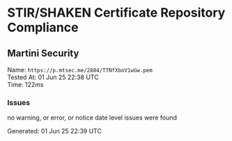 # STIR/SHAKEN Certificate Repository Compliance

## Martini Security

Name: `https://p.mtsec.me/2884/TTNfXboV1wGw.pem`\
Tested At: 01 Jun 25 22:38 UTC\
Time: 122ms

### Issues

no warning, or error, or notice date level issues were found

Generated: 01 Jun 25 22:39 UTC